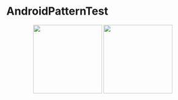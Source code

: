 # AndroidPatternTest

<p align="center">
  <img src="https://raw.githubusercontent.com/rombi03/AndroidPatternTest/master/mvp.jpg" width="180" >
  <img src="https://raw.githubusercontent.com/rombi03/AndroidPatternTest/master/mvvm.jpg" width="180" >
</p>
